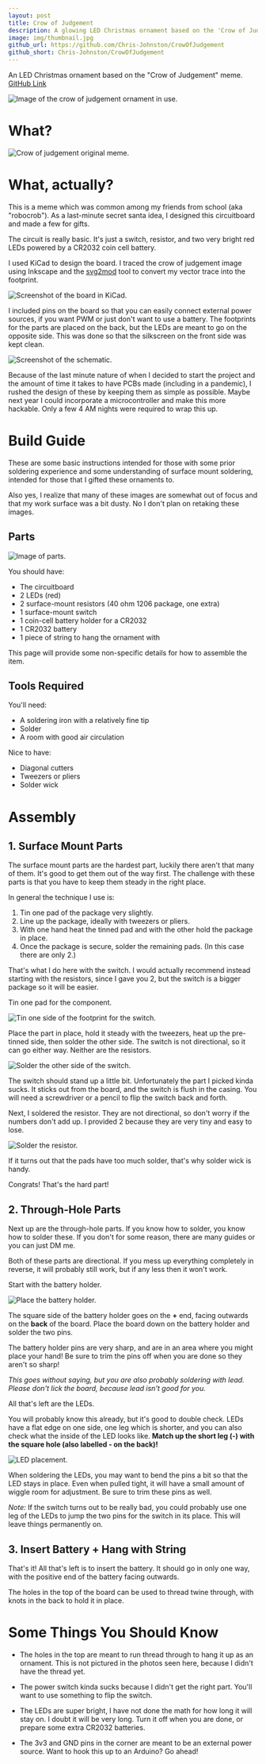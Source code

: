 ```yaml
---
layout: post
title: Crow of Judgement
description: A glowing LED Christmas ornament based on the 'Crow of Judgement' meme.
image: img/thumbnail.jpg
github_url: https://github.com/Chris-Johnston/CrowOfJudgement
github_short: Chris-Johnston/CrowOfJudgement
---
```


An LED Christmas ornament based on the "Crow of Judgement" meme. [GitHub Link](https://github.com/Chris-Johnston/CrowOfJudgement)

![Image of the crow of judgement ornament in use.](img/greetings.png)

# What?

![Crow of judgement original meme.](img/judgement.jpeg)

# What, actually?

This is a meme which was common among my friends from school (aka "robocrob"). As a 
last-minute secret santa idea, I designed this circuitboard and made a few for gifts.

The circuit is really basic. It's just a switch, resistor, and two very bright red LEDs powered by a CR2032 coin cell battery.

I used KiCad to design the board. I traced the crow of judgement image
using Inkscape and the [svg2mod](https://github.com/svg2mod/svg2mod) tool to
convert my vector trace into the footprint.

![Screenshot of the board in KiCad.](img/pcb_screenshot.jpg)

I included pins on the board so that you can easily connect external power sources, if you want PWM or just don't want to use a battery.
The footprints for the parts are placed on the back, but the LEDs are meant
to go on the opposite side. This was done so that the silkscreen on the front
side was kept clean.

![Screenshot of the schematic.](img/schematic.png)

Because of the last minute nature of when I decided to start the project and
the amount of time it takes to have PCBs made (including in a pandemic),
I rushed the design of these by keeping them as simple as possible.
Maybe next year I could incorporate a microcontroller and make this more hackable. Only a few 4 AM nights were required to wrap this up.

# Build Guide

These are some basic instructions intended for those with some prior soldering experience
and some understanding of surface mount soldering, intended for those that I gifted
these ornaments to.

Also yes, I realize that many of these images are somewhat out of focus and
that my work surface was a bit dusty. No I don't plan on retaking these images.

## Parts

![Image of parts.](img/parts.png)

You should have:
  - The circuitboard
  - 2 LEDs (red)
  - 2 surface-mount resistors (40 ohm 1206 package, one extra)
  - 1 surface-mount switch
  - 1 coin-cell battery holder for a CR2032
  - 1 CR2032 battery
  - 1 piece of string to hang the ornament with

This page will provide some non-specific details for how to assemble the item.

## Tools Required

You'll need:
  - A soldering iron with a relatively fine tip
  - Solder
  - A room with good air circulation

Nice to have:
  - Diagonal cutters
  - Tweezers or pliers
  - Solder wick

# Assembly

## 1. Surface Mount Parts

The surface mount parts are the hardest part, luckily there aren't that many of them. It's good to get them out of the way first.
The challenge with these parts is that you have to keep them steady in the right place.

In general the technique I use is:
1. Tin one pad of the package very slightly.
2. Line up the package, ideally with tweezers or pliers.
3. With one hand heat the tinned pad and with the other hold the package in place.
4. Once the package is secure, solder the remaining pads. (In this case there are only 2.)

That's what I do here with the switch. I would actually recommend instead starting with the resistors, since I gave you 2, but the switch is
a bigger package so it will be easier.

Tin one pad for the component.

![Tin one side of the footprint for the switch.](img/switch_pad.png)

Place the part in place, hold it steady with the tweezers, heat up the pre-tinned side, then solder the other side.
The switch is not directional, so it can go either way. Neither are the resistors.

![Solder the other side of the switch.](img/switch_soldered.png)

The switch should stand up a little bit. Unfortunately the part I picked kinda sucks. It sticks out from the board, and the switch is flush in the casing.
You will need a screwdriver or a pencil to flip the switch back and forth.

Next, I soldered the resistor. They are not directional, so don't worry if the numbers don't add up.
I provided 2 because they are very tiny and easy to lose.

![Solder the resistor.](img/resistor_solder.png)

If it turns out that the pads have too much solder, that's why solder wick is handy.

Congrats! That's the hard part!

## 2. Through-Hole Parts

Next up are the through-hole parts. If you know how to solder, you know how to solder these. If you don't for some reason, there are many guides or you can just DM me.

Both of these parts are directional. If you mess up everything completely in reverse, it will probably still work, but if any less then it won't work.

Start with the battery holder.

![Place the battery holder.](img/battery.png)

The square side of the battery holder goes on the **+** end, facing outwards on the **back** of the board. Place the board down on the battery holder and solder the two pins.

The battery holder pins are very sharp, and are in an area where you might place your hand! Be sure to trim the pins off when you are done so they aren't so sharp!

_This goes without saying, but you are also probably soldering with lead. Please don't lick the board, because lead isn't good for you._

All that's left are the LEDs.

You will probably know this already, but it's good to double check. LEDs have a flat edge on one side, one leg which is shorter, and you can also check what the inside of the LED looks like. **Match up the short leg (-) with the square hole (also labelled - on the back)!**

![LED placement.](img/led.png)

When soldering the LEDs, you may want to bend the pins a bit so that the LED stays in place. Even when pulled tight, it will have a small amount of wiggle room for adjustment. Be sure to trim these pins as well.

_Note:_ If the switch turns out to be really bad, you could probably use one leg of the LEDs to jump the two pins for the switch in its place. This will leave things permanently on.

## 3. Insert Battery + Hang with String

That's it! All that's left is to insert the battery. It should go in only one way, with the positive end of the battery facing outwards.

The holes in the top of the board can be used to thread twine through, with knots in the back to hold it in place.

# Some Things You Should Know

- The holes in the top are meant to run thread through to hang it up as an ornament. This is not pictured in the photos seen here, because I didn't have the thread yet.

- The power switch kinda sucks because I didn't get the right part. You'll want to use something to flip the switch.

- The LEDs are super bright, I have not done the math for how long it will stay on. I doubt it will be very long. Turn it off when you are done, or prepare some extra CR2032 batteries.

- The 3v3 and GND pins in the corner are meant to be an external power source. Want to hook this up to an Arduino? Go ahead!